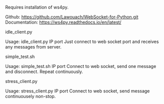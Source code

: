 
Requires installation of ws4py.

Github: https://github.com/Lawouach/WebSocket-for-Python.git
Documentation: https://ws4py.readthedocs.io/en/latest/

idle_client.py

Usage: idle_client.py IP port
Just connect to web socket port and receives any messages from server.

simple_test.sh

Usage: simple_test.sh IP port
Connect to web socket, send one message and disconnect. Repeat continuously.

stress_client.py

Usage: stress_client.py IP port
Connect to web socket, send message continuousely non-stop.

